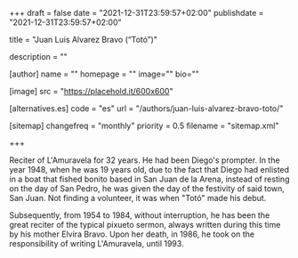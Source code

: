 +++
draft = false
date = "2021-12-31T23:59:57+02:00"
publishdate = "2021-12-31T23:59:57+02:00"

title = "Juan Luis Alvarez Bravo (“Totó”)"

description = ""

[author]
    name = ""
    homepage = ""
    image=""
    bio=""

[image]
    src = "https://placehold.it/600x600"

[alternatives.es]
    code = "es"
    url = "/authors/juan-luis-alvarez-bravo-toto/"

[sitemap]
  changefreq = "monthly"
  priority = 0.5
  filename = "sitemap.xml"

+++

Reciter of L'Amuravela for 32 years. He had been Diego's prompter. In the year 1948, when he was 19 years old, due to the fact that Diego had enlisted in a boat that fished bonito based in San Juan de la Arena, instead of resting on the day of San Pedro, he was given the day of the festivity of said town, San Juan. Not finding a volunteer, it was when "Totó" made his debut.

Subsequently, from 1954 to 1984, without interruption, he has been the great reciter of the typical pixueto sermon, always written during this time by his mother Elvira Bravo. Upon her death, in 1986, he took on the responsibility of writing L'Amuravela, until 1993.